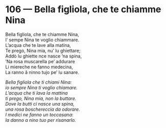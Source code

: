 # 106 — Bella figliola, che te chiamme Nina

Bella figliola, che te chiamme Nina,  
I’ sempe Nina te voglio chiammare.  
L’acqua che te lave alla matina,  
Te prego, Nina mia, nu’ lu ghiettare;  
Addò lu ghiette nce nasce ’na spina,  
’Na rosa muscarella pe’ addurare  
Li miereche ne fanno medecina,  
La ranno â ninno tujo pe’ lu sanare.

_Bella figliola che ti chiami Nina:  
io sempre Nina ti voglio chiamare.  
L’acqua che ti lava la mattina  
ti prego, Nina mia, non la buttare.  
Dove la butti ci nasce una spina,  
una rosa boschereccia da odorare.  
I medici ne fanno un toccasana:  
la danno a nino tuo per risanarlo._

